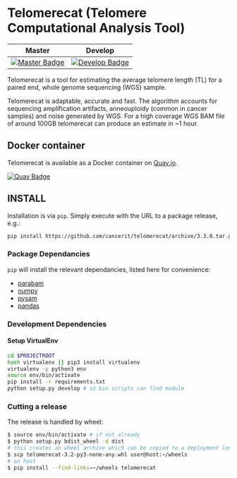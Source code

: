 # Telomerecat (Telomere Computational Analysis Tool)

| Master                                        | Develop                                         |
| --------------------------------------------- | ----------------------------------------------- |
| [![Master Badge][travis-master]][travis-base] | [![Develop Badge][travis-develop]][travis-base] |

Telomerecat is a tool for estimating the average telomere length (TL) for a paired end, whole genome sequencing (WGS) sample.

Telomerecat is adaptable, accurate and fast. The algorithm accounts for sequencing amplification artifacts, anneouploidy (common in cancer samples) and noise generated by WGS. For a high coverage WGS BAM file of around 100GB telomerecat can produce an estimate in ~1 hour.

## Docker container

Telomerecat is available as a Docker container on [Quay.io][quay-repo].

[![Quay Badge][quay-status]][quay-repo]

## INSTALL

Installation is via `pip`.  Simply execute with the URL to a package release, e.g.:

```bash
pip install https://github.com/cancerit/telomerecat/archive/3.3.0.tar.gz
```

### Package Dependancies

`pip` will install the relevant dependancies, listed here for convenience:

* [parabam](https://github.com/cancerit/parabam)
* [numpy](https://numpy.org/)
* [pysam](https://www.scipy.org/)
* [pandas](https://pandas.pydata.org/)

### Development Dependencies

#### Setup VirtualEnv

```bash
cd $PROJECTROOT
hash virtualenv || pip3 install virtualenv
virtualenv -p python3 env
source env/bin/activate
pip install -r requirements.txt
python setup.py develop # so bin scripts can find module
```

### Cutting a release

The release is handled by wheel:

```bash
$ source env/bin/activate # if not already
$ python setup.py bdist_wheel -d dist
# this creates an wheel archive which can be copied to a deployment location, e.g.
$ scp telomerecat-3.2-py3-none-any.whl user@host:~/wheels
# on host
$ pip install --find-links=~/wheels telomerecat
```

<!-- Travis -->
[travis-base]: https://travis-ci.org/cancerit/telomerecat
[travis-master]: https://travis-ci.org/cancerit/telomerecat.svg?branch=master
[travis-develop]: https://travis-ci.org/cancerit/telomerecat.svg?branch=develop

<!-- Quay.io -->
[quay-status]: https://quay.io/repository/wtsicgp/telomerecat/status
[quay-repo]: https://quay.io/repository/wtsicgp/telomerecat
[quay-builds]: https://quay.io/repository/wtsicgp/telomerecat?tab=builds
